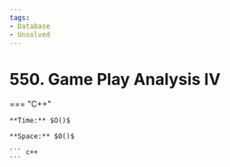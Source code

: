 ```yaml
---
tags:
- Database
- Unsolved
---
```



# 550. Game Play Analysis IV

=== "C++"

    **Time:** $O()$

    **Space:** $O()$

    ``` c++
    ```